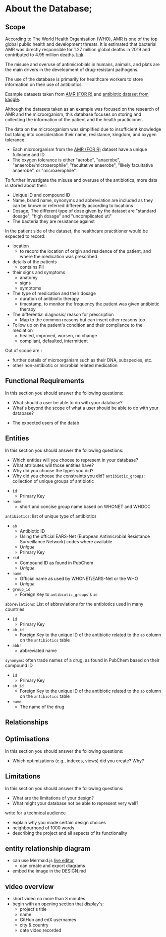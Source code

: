# About the Database;
## Scope
According to The World Health Organisation (WHO), AMR is one of the top global public health and development threats. It is estimated that bacterial AMR was directly responsible for 1.27 million global deaths in 2019 and contributed to 4.95 million deaths. [link](https://www.who.int/news-room/fact-sheets/detail/antimicrobial-resistance)

The misuse and overuse of antimicrobials in humans, animals, and plats are the main drivers in the development of drug-resistant pathogens.

The use of the database is primarily for healthcare workers to store information on their use of antibiotics.

Example datasets taken from [AMR (FOR R)](https://msberends.github.io/AMR/index.html) and [antibiotic dataset from kaggle](https://www.kaggle.com/datasets/kanchana1990/antibiotic-dataset).

Although the datasets taken as an example was focused on the research of AMR and the microorganism, this database focuses on storing and collecting the information of the patient and the health practicioner.

The data on the microorganism was simplified due to insufficient knowledge but taking into consideration their name, resistance, kingdom, and oxygen tolerance.
- Each microorganism from the [AMR (FOR R)](https://msberends.github.io/AMR/index.html) dataset have a unique fullname and ID
- The oxygen tolerance is either "aerobe", "anaerobe", "anaerobe/microaerophile", "facultative anaerobe", "likely facultative anaerobe", or "microaerophile".


To further investigate the misuse and overuse of the antibiotics, more data is stored about their:
- Unique ID and compound ID
- Name, brand name, synonyms and abbreviation are included as they can be known or referred differently according to locations
- Dosage; The different type of dose given by the dataset are "standard  dosage", "high dosage" and "uncomplicated uti"
- The bacteria they are resistance against

In the patient side of the dataset, the healthcare practitioner would be expected to record:
- location
    - to record the location of origin and residence of the patient, and where the medication was prescribed
- details of the patients
    - contains PII
- their signs and symptoms
    - anatomy
    - signs
    - symptoms
- The type of medication and their dosage
    - duration of antibiotic therapy
    - timestamp, to monitor the frequency the patient was given antibiotic therapy
- The differential diagnosis/ reason for prescription
    - Map to the common reasons but can insert other reasons too
- Follow up on the patient's condition and their compliance to the mediation
    - healed, improved, worsen, no change
    - compliant, defaulted, intermittent

Out of scope are :
- further details of microorganism such as their DNA, subspecies, etc.
- other non-antibiotic or microbial related medication

## Functional Requirements
In this section you should answer the following questions:

* What should a user be able to do with your database?
* What's beyond the scope of what a user should be able to do with your database?
- The expected users of the datab

## Entities
In this section you should answer the following questions:

* Which entities will you choose to represent in your database?
* What attributes will those entities have?
* Why did you choose the types you did?
* Why did you choose the constraints you did?
`antibiotic_groups`: collection of unique groups of antibiotic
- `id`
    - Primary Key
- `name`
    - short and concise group name based on WHONET and WHOCC

`antibiotics`: list of unique type of antibiotics
- `ab`
    - Antibiotic ID
    - Using the official EARS-Net (European Antimicrobial Resistance Surveillance Network) codes where available
    - <i>Unique</i>
    - Primary Key
- `cid`
    - Compound ID as found in PubChem
    - <i>Unique</i>
- `name`
    - Official name as used by WHONET/EARS-Net or the WHO
    - <i>Unique</i>
- `group_id`
    - Foreign Key to `antibiotic_groups`'s `id`

`abbreviations`: List of abbreviations for the antibiotics used in many countries
- `id`
    - Primary Key
- `ab_id`
    - Foreign Key to the unique ID of the antibiotic related to the `ab` column on the `antibiotics` table
- `abbr`
    - abbreviated name

`synonyms`: often trade names of a drug, as found in PubChem based on their compound ID
- `id`
    - Primary Key
- `ab_id`
    - Foreign Key to the unique ID of the antibiotic related to the `ab` column on the `antibiotics` table
- `name`
    - The name of the drug

## Relationships

## Optimisations
In this section you should answer the following questions:

* Which optimizations (e.g., indexes, views) did you create? Why?

## Limitations
In this section you should answer the following questions:

* What are the limitations of your design?
* What might your database not be able to represent very well?


write for a technical audience 
- explain why you made certain design choices
- neighbourhood of 1000 words
- describing the project and all aspects of its functionality

## entity relationship diagram
- can use Mermaid.js [live editor](https://mermaid.live/)
    - can create and export diagrams
- embed the image in the DESIGN.md

## video overview
- short video no more than 3 minutes
- begin with an opening section that display's:
    - project's title
    - name
    - GitHub and edX usernames
    - city & country
    - date video recorded